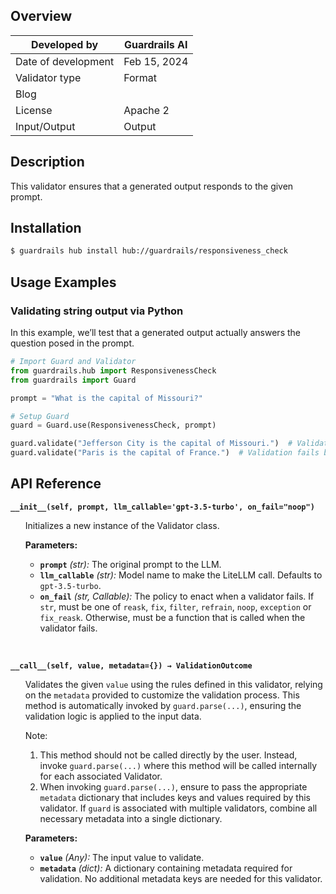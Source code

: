 ## Overview

| Developed by | Guardrails AI |
| --- | --- |
| Date of development | Feb 15, 2024 |
| Validator type | Format |
| Blog |  |
| License | Apache 2 |
| Input/Output | Output |

## Description

This validator ensures that a generated output responds to the given prompt.

## Installation

```bash
$ guardrails hub install hub://guardrails/responsiveness_check
```

## Usage Examples

### Validating string output via Python

In this example, we’ll test that a generated output actually answers the question posed in the prompt.

```python
# Import Guard and Validator
from guardrails.hub import ResponsivenessCheck
from guardrails import Guard

prompt = "What is the capital of Missouri?"

# Setup Guard
guard = Guard.use(ResponsivenessCheck, prompt)

guard.validate("Jefferson City is the capital of Missouri.")  # Validation passes
guard.validate("Paris is the capital of France.")  # Validation fails because this response isn't related to what we asked.
```

## API Reference

**`__init__(self, prompt, llm_callable='gpt-3.5-turbo', on_fail="noop")`**
<ul>

Initializes a new instance of the Validator class.

**Parameters:**

- **`prompt`** *(str):* The original prompt to the LLM.
- **`llm_callable`** *(str):* Model name to make the LiteLLM call. Defaults to `gpt-3.5-turbo`.
- **`on_fail`** *(str, Callable):* The policy to enact when a validator fails. If `str`, must be one of `reask`, `fix`, `filter`, `refrain`, `noop`, `exception` or `fix_reask`. Otherwise, must be a function that is called when the validator fails.

</ul>

<br>

**`__call__(self, value, metadata={}) → ValidationOutcome`**

<ul>

Validates the given `value` using the rules defined in this validator, relying on the `metadata` provided to customize the validation process. This method is automatically invoked by `guard.parse(...)`, ensuring the validation logic is applied to the input data.

Note:

1. This method should not be called directly by the user. Instead, invoke `guard.parse(...)` where this method will be called internally for each associated Validator.
2. When invoking `guard.parse(...)`, ensure to pass the appropriate `metadata` dictionary that includes keys and values required by this validator. If `guard` is associated with multiple validators, combine all necessary metadata into a single dictionary.

**Parameters:**

- **`value`** *(Any):* The input value to validate.
- **`metadata`** *(dict):* A dictionary containing metadata required for validation. No additional metadata keys are needed for this validator.

</ul>
